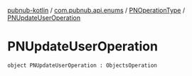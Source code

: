 [pubnub-kotlin](../../index.md) / [com.pubnub.api.enums](../index.md) / [PNOperationType](index.md) / [PNUpdateUserOperation](./-p-n-update-user-operation.md)

# PNUpdateUserOperation

`object PNUpdateUserOperation : ObjectsOperation`